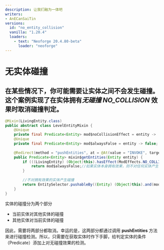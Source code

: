 ```yaml
---
description: 让我们融为一体吧
writers:
- AnECanSaiTin
versions:
  id: "no_entity_collision"
  vanilla: "1.20.4"
  loaders:
    - text: "Neoforge 20.4.80-beta"
      loader: "neoforge"  
---
```


# 无实体碰撞
在某些情况下，你可能需要让实体之间不会发生碰撞。这个案例实现了在实体拥有***无碰撞 NO_COLLISION*** 效果时取消碰撞判定。
---

```java
@Mixin(LivingEntity.class)
public abstract class LevelEntityMixin {
    @Unique
    private final Predicate<Entity> mod$noCollisionEffect = entity -> !(entity instanceof LivingEntity living) || !living.hasEffect(ModEffects.NO_COLLISION.get());
    @Unique
    private final Predicate<Entity> mod$alwaysFalse = entity -> false;
    
    @Redirect(method = "pushEntities", at = @At(value = "INVOKE", target = "Lnet/minecraft/world/entity/EntitySelector;pushableBy(Lnet/minecraft/world/entity/Entity;)Ljava/util/function/Predicate;"))
    public Predicate<Entity> mixin$getEntities(Entity entity) {
        if (((LivingEntity) (Object)this).hasEffect(ModEffects.NO_COLLISION.get())) {
            return mod$alwaysFalse;//如果实体本身拥有效果，则不对任何实体产生碰撞。
        }
        
        //不对拥有效果的实体产生碰撞
        return EntitySelector.pushableBy((Entity) (Object)this).and(mod$noCollisionEffect);
    }
}
```
实体的碰撞分为两个部分
- 当前实体对其他实体的碰撞
- 其他实体对当前实体的碰撞

因此，需要将两部分都取消。幸运的是，这两部分都通过调用 **pushEntities** 方法来进行碰撞检测。所以，只需要在获取实体时作下手脚，给判定实体的条件（Predicate）添加上对无碰撞效果的检测。